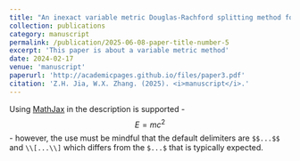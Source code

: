 ```yaml
---
title: "An inexact variable metric Douglas-Rachford splitting method for nonconvex optimization"
collection: publications
category: manuscript
permalink: /publication/2025-06-08-paper-title-number-5
excerpt: 'This paper is about a variable metric method'
date: 2024-02-17
venue: 'manuscript'
paperurl: 'http://academicpages.github.io/files/paper3.pdf'
citation: 'Z.H. Jia, W.X. Zhang. (2025). <i>manuscript</i>.'
---
```


Using [MathJax](https://www.mathjax.org/) in the description is supported - $$E=mc^2$$ - however, the use must be mindful that the default delimiters are `$$...$$` and `\\[...\\]` which differs from the `$...$` that is typically expected.
